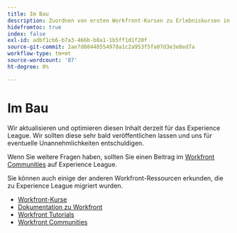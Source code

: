 ```yaml
---
title: Im Bau
description: Zuordnen von ersten Workfront-Kursen zu Erlebniskursen in Liga-Kursen
hidefromtoc: true
index: false
exl-id: adbf1cb6-b7a3-466b-b8a1-1b5ff1d1f20f
source-git-commit: 2ae7d08440554978a1c2a953f5fa07d3e3e8ed7a
workflow-type: tm+mt
source-wordcount: '87'
ht-degree: 0%

---
```


# Im Bau

Wir aktualisieren und optimieren diesen Inhalt derzeit für das Experience League. Wir sollten diese sehr bald veröffentlichen lassen und uns für eventuelle Unannehmlichkeiten entschuldigen.

Wenn Sie weitere Fragen haben, sollten Sie einen Beitrag im [Workfront Communities](https://experienceleaguecommunities.adobe.com/t5/workfront/ct-p/workfront) auf Experience League.

Sie können auch einige der anderen Workfront-Ressourcen erkunden, die zu Experience League migriert wurden.

* [Workfront-Kurse](https://experienceleague.adobe.com/?lang=en&amp;Solution=Workfront#courses)
* [Dokumentation zu Workfront](https://experienceleague.adobe.com/docs/workfront.html)
* [Workfront Tutorials](https://experienceleague.adobe.com/docs/workfront-learn/tutorials-workfront/home.html)
* [Workfront Communities](https://experienceleaguecommunities.adobe.com/t5/workfront/ct-p/workfront)
